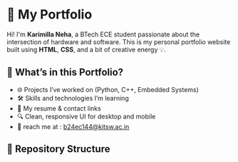 # 💼 My Portfolio

Hi! I'm **Karimilla Neha**, a BTech ECE student passionate about the intersection of hardware and software. This is my personal portfolio website built using **HTML**, **CSS**, and a bit of creative energy 💡.

## 🚀 What’s in this Portfolio?
- 🌐 Projects I’ve worked on (Python, C++, Embedded Systems)
- 🛠️ Skills and technologies I’m learning
- 📄 My resume & contact links
- 🔍 Clean, responsive UI for desktop and mobile
- 💼 reach me at : b24ec144@kitsw.ac.in

## 📁 Repository Structure
